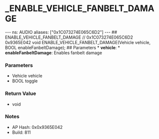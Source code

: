 # _ENABLE_VEHICLE_FANBELT_DAMAGE

--- ns: AUDIO aliases: ["0x1C073274E065C6D2"] --- ## ENABLE_VEHICLE_FANBELT_DAMAGE  // 0x1C073274E065C6D2 0x9365E042 void ENABLE_VEHICLE_FANBELT_DAMAGE(Vehicle vehicle, BOOL enableFanbeltDamage);  ## Parameters * **vehicle**: * **enableFanbeltDamage**: Enables fanbelt damage

### Parameters
* Vehicle vehicle
* BOOL toggle

### Return Value
* void

### Notes
* AP Hash: 0x0x9365E042
* Build: 811

